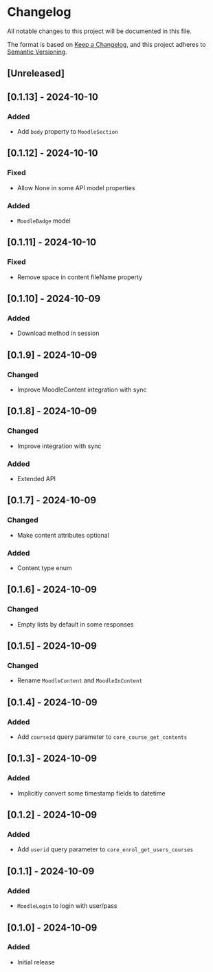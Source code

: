# Changelog
All notable changes to this project will be documented in this file.

The format is based on [Keep a Changelog](https://keepachangelog.com/en/1.0.0/),
and this project adheres to [Semantic Versioning](https://semver.org/spec/v2.0.0.html).

## [Unreleased]

## [0.1.13] - 2024-10-10

### Added
- Add `body` property to `MoodleSection`

## [0.1.12] - 2024-10-10

### Fixed
- Allow None in some API model properties

### Added
- `MoodleBadge` model

## [0.1.11] - 2024-10-10

### Fixed
- Remove space in content fileName property

## [0.1.10] - 2024-10-09

### Added
- Download method in session

## [0.1.9] - 2024-10-09

### Changed
- Improve MoodleContent integration with sync

## [0.1.8] - 2024-10-09

### Changed
- Improve integration with sync

### Added
- Extended API

## [0.1.7] - 2024-10-09

### Changed
- Make content attributes optional

### Added
- Content type enum

## [0.1.6] - 2024-10-09

### Changed
- Empty lists by default in some responses

## [0.1.5] - 2024-10-09

### Changed
- Rename `MoodleContent` and `MoodleInContent`

## [0.1.4] - 2024-10-09

### Added
- Add `courseid` query parameter to `core_course_get_contents`

## [0.1.3] - 2024-10-09

### Added
- Implicitly convert some timestamp fields to datetime

## [0.1.2] - 2024-10-09

### Added
- Add `userid` query parameter to `core_enrol_get_users_courses`

## [0.1.1] - 2024-10-09

### Added
- `MoodleLogin` to login with user/pass

## [0.1.0] - 2024-10-09

### Added
- Initial release
